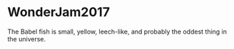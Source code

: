 # WonderJam2017
The Babel fish is small, yellow, leech-like, and probably the oddest thing in the universe.

